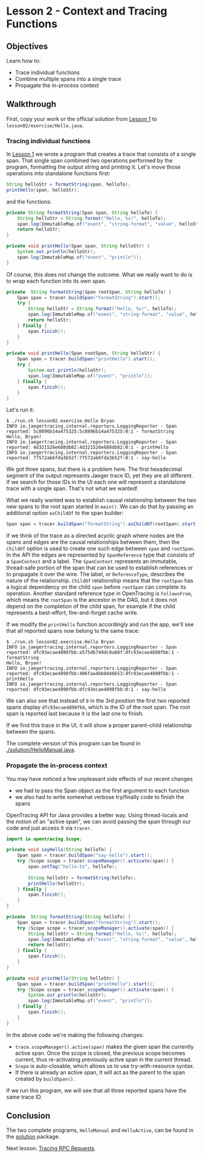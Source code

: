 # Lesson 2 - Context and Tracing Functions

## Objectives

Learn how to:

* Trace individual functions
* Combine multiple spans into a single trace
* Propagate the in-process context

## Walkthrough

First, copy your work or the official solution from [Lesson 1](../lesson01) to `lesson02/exercise/Hello.java`.

### Tracing individual functions

In [Lesson 1](../lesson01) we wrote a program that creates a trace that consists of a single span.
That single span combined two operations performed by the program, formatting the output string
and printing it. Let's move those operations into standalone functions first:

```java
String helloStr = formatString(span, helloTo);
printHello(span, helloStr);
```

and the functions:

```java
private String formatString(Span span, String helloTo) {
    String helloStr = String.format("Hello, %s!", helloTo);
    span.log(ImmutableMap.of("event", "string-format", "value", helloStr));
    return helloStr;
}

private void printHello(Span span, String helloStr) {
    System.out.println(helloStr);
    span.log(ImmutableMap.of("event", "println"));
}
```

Of course, this does not change the outcome. What we really want to do is to wrap each function into its own span.

```java
private  String formatString(Span rootSpan, String helloTo) {
    Span span = tracer.buildSpan("formatString").start();
    try {
        String helloStr = String.format("Hello, %s!", helloTo);
        span.log(ImmutableMap.of("event", "string-format", "value", helloStr));
        return helloStr;
    } finally {
        span.finish();
    }
}

private void printHello(Span rootSpan, String helloStr) {
    Span span = tracer.buildSpan("printHello").start();
    try {
        System.out.println(helloStr);
        span.log(ImmutableMap.of("event", "println"));
    } finally {
        span.finish();
    }
}
```

Let's run it:

```
$ ./run.sh lesson02.exercise.Hello Bryan
INFO io.jaegertracing.internal.reporters.LoggingReporter - Span reported: 5c8896b14a475325:5c8896b14a475325:0:1 - formatString
Hello, Bryan!
INFO io.jaegertracing.internal.reporters.LoggingReporter - Span reported: 4d321526e688db82:4d321526e688db82:0:1 - printHello
INFO io.jaegertracing.internal.reporters.LoggingReporter - Span reported: 77572ab6fda3b52f:77572ab6fda3b52f:0:1 - say-hello
```

We got three spans, but there is a problem here. The first hexadecimal segment of the output represents
Jaeger trace ID, yet they are all different. If we search for those IDs in the UI each one will represent
a standalone trace with a single span. That's not what we wanted!

What we really wanted was to establish causal relationship between the two new spans to the root
span started in `main()`. We can do that by passing an additional option `asChildOf` to the span builder:

```java
Span span = tracer.buildSpan("formatString").asChildOf(rootSpan).start();
```

If we think of the trace as a directed acyclic graph where nodes are the spans and edges are
the causal relationships between them, then the `ChildOf` option is used to create one such
edge between `span` and `rootSpan`. In the API the edges are represented by `SpanReference` type
that consists of a `SpanContext` and a label. The `SpanContext` represents an immutable, thread-safe
portion of the span that can be used to establish references or to propagate it over the wire.
The label, or `ReferenceType`, describes the nature of the relationship. `ChildOf` relationship
means that the `rootSpan` has a logical dependency on the child `span` before `rootSpan` can
complete its operation. Another standard reference type in OpenTracing is `FollowsFrom`, which
means the `rootSpan` is the ancestor in the DAG, but it does not depend on the completion of the
child span, for example if the child represents a best-effort, fire-and-forget cache write.

If we modify the `printHello` function accordingly and run the app, we'll see that all reported
spans now belong to the same trace:

```
$ ./run.sh lesson02.exercise.Hello Bryan
INFO io.jaegertracing.internal.reporters.LoggingReporter - Span reported: dfc93ecae4890fbb:a575db749dc9a88f:dfc93ecae4890fbb:1 - formatString
Hello, Bryan!
INFO io.jaegertracing.internal.reporters.LoggingReporter - Span reported: dfc93ecae4890fbb:406faa4bb0446653:dfc93ecae4890fbb:1 - printHello
INFO io.jaegertracing.internal.reporters.LoggingReporter - Span reported: dfc93ecae4890fbb:dfc93ecae4890fbb:0:1 - say-hello
```

We can also see that instead of `0` in the 3rd position the first two reported spans display
`dfc93ecae4890fbb`, which is the ID of the root span. The root span is reported last because
it is the last one to finish.

If we find this trace in the UI, it will show a proper parent-child relationship between the spans.

The complete version of this program can be found in [./solution/HelloManual.java](./solution/HelloManual.java).

### Propagate the in-process context

You may have noticed a few unpleasant side effects of our recent changes
  * we had to pass the Span object as the first argument to each function
  * we also had to write somewhat verbose try/finally code to finish the spans

OpenTracing API for Java provides a better way. Using thread-locals and the notion of an "active span",
we can avoid passing the span through our code and just access it via `tracer`.

```java
import io.opentracing.Scope;

private void sayHello(String helloTo) {
    Span span = tracer.buildSpan("say-hello").start();
    try (Scope scope = tracer.scopeManager().activate(span)) {
        span.setTag("hello-to", helloTo);
        
        String helloStr = formatString(helloTo);
        printHello(helloStr);
    } finally {
        span.finish();
    }
}

private  String formatString(String helloTo) {
    Span span = tracer.buildSpan("formatString").start();
    try (Scope scope = tracer.scopeManager().activate(span)) {
        String helloStr = String.format("Hello, %s!", helloTo);
        span.log(ImmutableMap.of("event", "string-format", "value", helloStr));
        return helloStr;
    } finally {
        span.finish();
    }
}

private void printHello(String helloStr) {
    Span span = tracer.buildSpan("printHello").start();
    try (Scope scope = tracer.scopeManager().activate(span)) {
        System.out.println(helloStr);
        span.log(ImmutableMap.of("event", "println"));
    } finally {
        span.finish();
    }
}
```

In the above code we're making the following changes:
  * `trace.scopeManager().active(span)` makes the given span the currently
    active span. Once the scope is closed, the previous scope becomes current,
    thus re-activating previously active span in the current thread.
  * `Scope` is auto-closable, which allows us to use try-with-resource syntax.
  * If there is already an active span, it will act as the parent to the span
    created by `buildSpan()`.

If we run this program, we will see that all three reported spans have the same trace ID.

## Conclusion

The two complete programs, `HelloManual` and `HelloActive`, can be found in the [solution](./solution) package.

Next lesson: [Tracing RPC Requests](../lesson03).
